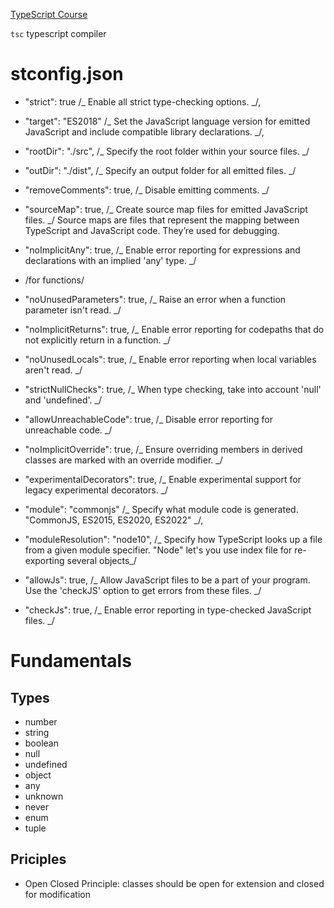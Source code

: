 [TypeScript Course]('https://members.codewithmosh.com/')

`tsc` typescript compiler

# stconfig.json

- "strict": true /_ Enable all strict type-checking options. _/,

- "target": "ES2018" /_ Set the JavaScript language version for emitted JavaScript and include compatible library declarations. _/,
- "rootDir": "./src", /_ Specify the root folder within your source files. _/
- "outDir": "./dist", /_ Specify an output folder for all emitted files. _/
- "removeComments": true, /_ Disable emitting comments. _/
- "sourceMap": true, /_ Create source map files for emitted JavaScript files. _/ Source maps are files that represent the mapping between TypeScript and JavaScript code. They’re used for debugging.
- "noImplicitAny": true, /_ Enable error reporting for expressions and declarations with an implied 'any' type. _/
- /for functions/
- "noUnusedParameters": true, /_ Raise an error when a function parameter isn't read. _/
- "noImplicitReturns": true, /_ Enable error reporting for codepaths that do not explicitly return in a function. _/
- "noUnusedLocals": true, /_ Enable error reporting when local variables aren't read. _/
- "strictNullChecks": true, /_ When type checking, take into account 'null' and 'undefined'. _/
- "allowUnreachableCode": true, /_ Disable error reporting for unreachable code. _/
- "noImplicitOverride": true, /_ Ensure overriding members in derived classes are marked with an override modifier. _/
- "experimentalDecorators": true, /_ Enable experimental support for legacy experimental decorators. _/
- "module": "commonjs" /_ Specify what module code is generated. "CommonJS, ES2015, ES2020, ES2022" _/,
- "moduleResolution": "node10", /_ Specify how TypeScript looks up a file from a given module specifier. "Node" let's you use index file for re-exporting several objects_/
- "allowJs": true, /_ Allow JavaScript files to be a part of your program. Use the 'checkJS' option to get errors from these files. _/
- "checkJs": true, /_ Enable error reporting in type-checked JavaScript files. _/

# Fundamentals

## Types

- number
- string
- boolean
- null
- undefined
- object
- any
- unknown
- never
- enum
- tuple

## Priciples

- Open Closed Principle: classes should be open for extension and closed for modification
